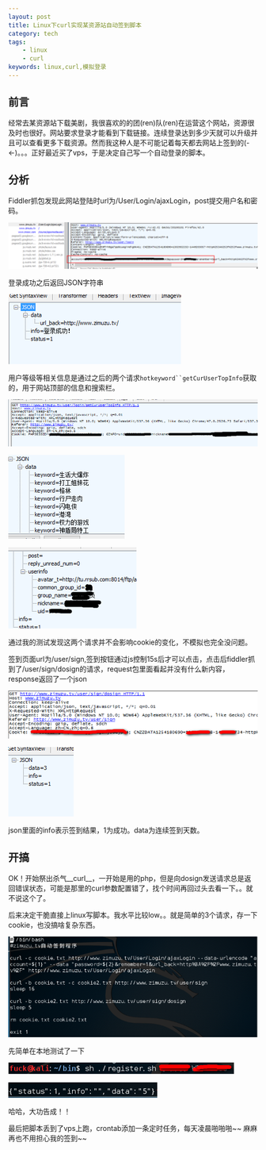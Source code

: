 ```yaml
---
layout: post
title: Linux下curl实现某资源站自动签到脚本
category: tech
tags: 
	- linux
	- curl
keywords: linux,curl,模拟登录
---
```


## 前言

经常去某资源站下载美剧，我很喜欢的的团(ren)队(ren)在运营这个网站，资源很及时也很好。网站要求登录才能看到下载链接。连续登录达到多少天就可以升级并且可以查看更多下载资源。然而我这种人是不可能记着每天都去网站上签到的(-<-)。。。正好最近买了vps，于是决定自己写一个自动登录的脚本。

<!-- more -->

## 分析

Fiddler抓包发现此网站登陆时url为/User/Login/ajaxLogin，post提交用户名和密码。

![img](/img/2015-12-04-zimuzu-auto-login_1.png)

登录成功之后返回JSON字符串

![img](/img/2015-12-04-zimuzu-auto-login_3.png)

用户等级等相关信息是通过之后的两个请求`hotkeyword``getCurUserTopInfo`获取的，用于网站顶部的信息和搜索栏。

![img](/img/2015-12-04-zimuzu-auto-login_4.png)

![img](/img/2015-12-04-zimuzu-auto-login_5.png)

![img](/img/2015-12-04-zimuzu-auto-login_6.png)

通过我的测试发现这两个请求并不会影响cookie的变化，不模拟也完全没问题。

签到页面url为/user/sign,签到按钮通过js控制15s后才可以点击，点击后fiddler抓到了/user/sign/dosign的请求，request包里面看起并没有什么新内容，response返回了一个json

![img](/img/2015-12-04-zimuzu-auto-login_7.png)

![img](/img/2015-12-04-zimuzu-auto-login_8.png)

json里面的info表示签到结果，1为成功。data为连续签到天数。




## 开搞

OK！开始祭出杀气__curl__，一开始是用的php，但是向dosign发送请求总是返回错误状态，可能是那里的curl参数配置错了，找个时间再回过头去看一下。。就不说这个了。

后来决定干脆直接上linux写脚本。我水平比较low。。就是简单的3个请求，存一下cookie，也没搞啥复杂东西。

![img](/img/2015-12-04-zimuzu-auto-login_9.png)

先简单在本地测试了一下

![img](/img/2015-12-04-zimuzu-auto-login_10.png)

![img](/img/2015-12-04-zimuzu-auto-login_11.png)

哈哈，大功告成！！

最后把脚本丢到了vps上跑，crontab添加一条定时任务，每天凌晨啪啪啪~~ 麻麻再也不用担心我的签到~~
<!--stackedit_data:
eyJoaXN0b3J5IjpbOTA2NDM1NzYxLDEyMjQyOTUzMl19
-->